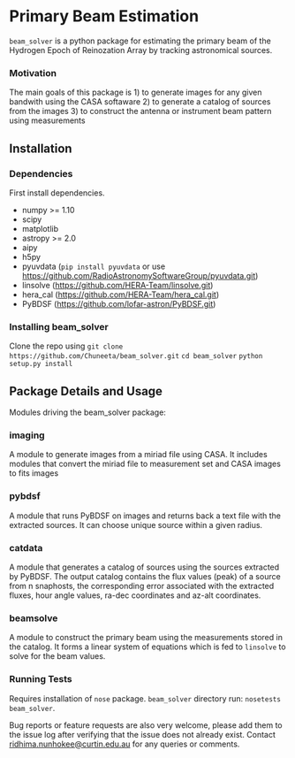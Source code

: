# Primary Beam Estimation
`beam_solver` is a python package for estimating the primary beam of the Hydrogen Epoch of Reinozation Array by tracking astronomical sources.

### Motivation
The main goals of this package is 1) to generate images for any given bandwith using the CASA softaware 2) to generate a catalog of sources from the images 3) to construct the antenna or instrument beam pattern using measurements

## Installation

### Dependencies
First install dependencies.

* numpy >= 1.10
* scipy
* matplotlib
* astropy >= 2.0
* aipy
* h5py
* pyuvdata (`pip install pyuvdata` or use https://github.com/RadioAstronomySoftwareGroup/pyuvdata.git)
* linsolve (https://github.com/HERA-Team/linsolve.git)
* hera_cal (https://github.com/HERA-Team/hera_cal.git)
* PyBDSF (https://github.com/lofar-astron/PyBDSF.git)

### Installing beam_solver
Clone the repo using
`git clone https://github.com/Chuneeta/beam_solver.git`
`cd beam_solver`
`python setup.py install`

## Package Details and Usage
Modules driving the beam_solver package:

### imaging
A module to generate images from a miriad file using CASA. It includes modules that convert
the miriad file to measurement set and CASA images to fits images

### pybdsf
A module that runs PyBDSF on images and returns back a text file with the extracted sources.
It can choose unique source within a given radius.

### catdata
A module that generates a catalog of sources using the sources extracted by PyBDSF.
The output catalog contains the flux values (peak) of a source from n snaphosts, the corresponding error associated with the extracted fluxes, hour angle values, ra-dec coordinates and az-alt coordinates.

### beamsolve
A module to construct the primary beam using the measurements stored in the catalog.
It forms a linear system of equations which is fed to `linsolve` to solve for the beam
values.

### Running Tests
Requires installation of `nose` package.
`beam_solver` directory run: `nosetests beam_solver`.

Bug reports or feature requests are also very welcome, please add them to the
issue log after verifying that the issue does not already exist.
Contact ridhima.nunhokee@curtin.edu.au for any queries or comments.

